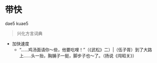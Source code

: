 # 带快
dae5 kuae5
> 兴化方言词典
- 加快速度
  - “……鸡汤面请你～些，他要吃哩！”（《武松》二）|（伍子胥）到了大路上……头一抬，胸脯子一挺，脚步子也～了。（扬说《闯昭关》）
